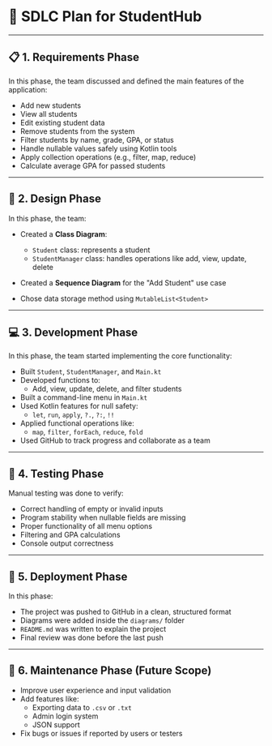 # 🧩 SDLC Plan for StudentHub

---

## 📋 1. Requirements Phase

In this phase, the team discussed and defined the main features of the application:

- Add new students
- View all students
- Edit existing student data
- Remove students from the system
- Filter students by name, grade, GPA, or status
- Handle nullable values safely using Kotlin tools
- Apply collection operations (e.g., filter, map, reduce)
- Calculate average GPA for passed students

---

## 🎨 2. Design Phase

In this phase, the team:

- Created a **Class Diagram**:
  - `Student` class: represents a student
  - `StudentManager` class: handles operations like add, view, update, delete

- Created a **Sequence Diagram** for the "Add Student" use case

- Chose data storage method using `MutableList<Student>`

---

## 💻 3. Development Phase

In this phase, the team started implementing the core functionality:

- Built `Student`, `StudentManager`, and `Main.kt`
- Developed functions to:
  - Add, view, update, delete, and filter students
- Built a command-line menu in `Main.kt`
- Used Kotlin features for null safety:
  - `let`, `run`, `apply`, `?.`, `?:`, `!!`
- Applied functional operations like:
  - `map`, `filter`, `forEach`, `reduce`, `fold`
- Used GitHub to track progress and collaborate as a team

---

## 🧪 4. Testing Phase

Manual testing was done to verify:

- Correct handling of empty or invalid inputs
- Program stability when nullable fields are missing
- Proper functionality of all menu options
- Filtering and GPA calculations
- Console output correctness

---

## 🚀 5. Deployment Phase

In this phase:

- The project was pushed to GitHub in a clean, structured format
- Diagrams were added inside the `diagrams/` folder
- `README.md` was written to explain the project
- Final review was done before the last push

---

## 🧾 6. Maintenance Phase (Future Scope)

- Improve user experience and input validation
- Add features like:
  - Exporting data to `.csv` or `.txt`
  - Admin login system
  - JSON support
- Fix bugs or issues if reported by users or testers
